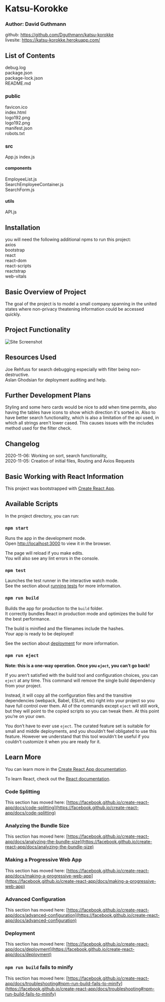 # Katsu-Korokke

### Author: David Guthmann

github: https://github.com/Dguthmann/katsu-korokke  
livesite: https://katsu-korokke.herokuapp.com/  


## List of Contents

debug.log  
package.json  
package-lock.json  
README.md  
### public  
favicon.ico    
index.html    
logo192.png  
logo192.png  
manifest.json  
robots.txt  
### src  
App.js
index.js
#### components  
EmployeeList.js  
SearchEmployeeContainer.js  
SearchForm.js  
#### utils  
API.js  


## Installation
you will need the following additional npms to run this project:  
axios  
bootstrap  
react  
react-dom  
react-scripts  
reactstrap  
web-vitals  


## Basic Overview of Project

The goal of the project is to model a small company spanning in the united states where non-privacy theatening information could be accessed quickly.  


## Project Functionality

![Site Screenshot](https://media.giphy.com/media/k3kF5UA98VFoTTs6km/giphy.gif)  


## Resources Used

Joe Rehfuss for search debugging especially with filter being non-destructive.  
Aslan Ghodsian for deployment auditing and help.  


## Further Development Plans

Styling and some hero cards would be nice to add when time permits, also having the tables have icons to show which direction it's sorted in.  Also to have better search functionality, which is also a limitation of the api used, in which all strings aren't lower cased.  This causes issues with the includes method used for the filter check.  


## Changelog

2020-11-06: Working on sort, search functionality,   
2020-11-05: Creation of initial files, Routing and Axios Requests


## Basic Working with React Information

This project was bootstrapped with [Create React App](https://github.com/facebook/create-react-app).

## Available Scripts

In the project directory, you can run:

### `npm start`

Runs the app in the development mode.\
Open [http://localhost:3000](http://localhost:3000) to view it in the browser.

The page will reload if you make edits.\
You will also see any lint errors in the console.

### `npm test`

Launches the test runner in the interactive watch mode.\
See the section about [running tests](https://facebook.github.io/create-react-app/docs/running-tests) for more information.

### `npm run build`

Builds the app for production to the `build` folder.\
It correctly bundles React in production mode and optimizes the build for the best performance.

The build is minified and the filenames include the hashes.\
Your app is ready to be deployed!

See the section about [deployment](https://facebook.github.io/create-react-app/docs/deployment) for more information.

### `npm run eject`

**Note: this is a one-way operation. Once you `eject`, you can’t go back!**

If you aren’t satisfied with the build tool and configuration choices, you can `eject` at any time. This command will remove the single build dependency from your project.

Instead, it will copy all the configuration files and the transitive dependencies (webpack, Babel, ESLint, etc) right into your project so you have full control over them. All of the commands except `eject` will still work, but they will point to the copied scripts so you can tweak them. At this point you’re on your own.

You don’t have to ever use `eject`. The curated feature set is suitable for small and middle deployments, and you shouldn’t feel obligated to use this feature. However we understand that this tool wouldn’t be useful if you couldn’t customize it when you are ready for it.

## Learn More

You can learn more in the [Create React App documentation](https://facebook.github.io/create-react-app/docs/getting-started).

To learn React, check out the [React documentation](https://reactjs.org/).

### Code Splitting

This section has moved here: [https://facebook.github.io/create-react-app/docs/code-splitting](https://facebook.github.io/create-react-app/docs/code-splitting)

### Analyzing the Bundle Size

This section has moved here: [https://facebook.github.io/create-react-app/docs/analyzing-the-bundle-size](https://facebook.github.io/create-react-app/docs/analyzing-the-bundle-size)

### Making a Progressive Web App

This section has moved here: [https://facebook.github.io/create-react-app/docs/making-a-progressive-web-app](https://facebook.github.io/create-react-app/docs/making-a-progressive-web-app)

### Advanced Configuration

This section has moved here: [https://facebook.github.io/create-react-app/docs/advanced-configuration](https://facebook.github.io/create-react-app/docs/advanced-configuration)

### Deployment

This section has moved here: [https://facebook.github.io/create-react-app/docs/deployment](https://facebook.github.io/create-react-app/docs/deployment)

### `npm run build` fails to minify

This section has moved here: [https://facebook.github.io/create-react-app/docs/troubleshooting#npm-run-build-fails-to-minify](https://facebook.github.io/create-react-app/docs/troubleshooting#npm-run-build-fails-to-minify)

